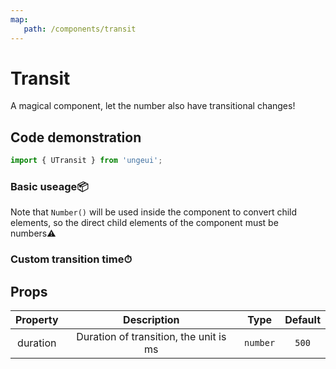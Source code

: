 ```yaml
---
map:
   path: /components/transit
---
```


# Transit

A magical component, let the number also have transitional changes!

## Code demonstration

```js
import { UTransit } from 'ungeui';
```

### Basic useage📦️

Note that `Number()` will be used inside the component to convert child elements, so the direct child elements of the component must be numbers⚠️

<demo src="./demo/base.vue"
 language="vue"
 title="📦️Basic useage"
 desc="When the digital value of the package changes, the digital size will transition automatically">
</demo>

### Custom transition time⏱

<demo src="./demo/delay.vue"
 language="vue"
 title="⏱Basic useage"
 desc="Set the transition time to 2 seconds, the default is 0.5s">
</demo>

## Props

| Property | Description |   Type |   Default |
| :--------: | :----------: | :-----: | :--------: |
| duration | Duration of transition, the unit is ms | `number` | `500`